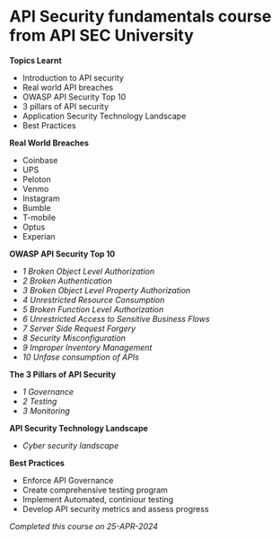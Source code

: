 # API Security fundamentals course from API SEC University

**Topics Learnt**
- Introduction to API security
- Real world API breaches
- OWASP API Security Top 10
- 3 pillars of API security
- Application Security Technology Landscape
- Best Practices


**Real World Breaches**
- Coinbase
- UPS
- Peloton
- Venmo
- Instagram
- Bumble
- T-mobile
- Optus
- Experian

**OWASP API Security Top 10**
- *1  Broken Object Level Authorization*
- *2  Broken Authentication*
- *3  Broken Object Level Property Authorization*
- *4  Unrestricted Resource Consumption*
- *5  Broken Function Level Authorization*
- *6  Unrestricted Access to Sensitive Business Flows*
- *7  Server Side Request Forgery*
- *8  Security Misconfiguration*
- *9  Improper Inventory Management*
- *10 Unfase consumption of APIs*

**The 3 Pillars of API Security**
- *1 Governance*
- *2 Testing*
- *3 Monitoring*

**API Security Technology Landscape**
- *Cyber security landscape*

**Best Practices**
-  Enforce API Governance 
-  Create comprehensive testing program
-  Implement Automated, continiour testing
-  Develop API security metrics and assess progress

*Completed this course on 25-APR-2024*

